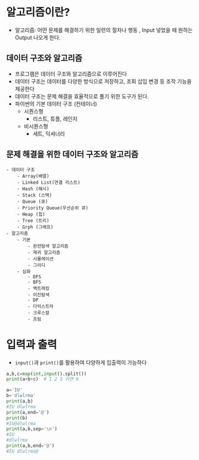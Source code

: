 # 알고리즘이란?
- 알고리즘: 어떤 문제를 해결하기 위한 일련의 절차나 행동 , Input 넣었을 때 원하는 Output 나오게 한다.

## 데이터 구조와 알고리즘
- 프로그램은 데이터 구조와 알고리즘으로 이루어진다
- 데이터 구조는 데이터를 다양한 방식으로 저장하고, 조회 삽입 변경 등 조작 기능을 제공한다
- 데이터 구조는 문제 해결을 효율적으로 풀기 위한 도구가 된다.
- 파이썬의 기본 데이터 구조 (컨테이너)
    - 시퀀스형 
        - 리스트, 튜플, 레인지
    - 비시퀀스형
        - 세트, 딕셔너리
## **문제 해결을 위한 데이터 구조와 알고리즘**
    - 데이터 구조
        - Array(배열)
        - Linked List(연결 리스트)
        - Hash (해시)
        - Stack (스택)
        - Queue (큐)
        - Priority Queue(우선순위 큐)
        - Heap (힙)
        - Tree (트리)
        - Grph (그래프)
    - 알고리즘
        - 기본
            - 완전탐색 알고리즘
            - 재귀 알고리즘
            - 시뮬레이션
            - 그리디
        - 심화
            - DFS
            - BFS
            - 백트래킹
            - 이진탐색
            - DP
            - 다익스트라
            - 크루스칼
            - 프림

# 입력과 출력
- `input()`과 `print()`를 활용하여 다양하게 입출력이 가능하다
```python
a,b,c=map(int,input().split())
print(a+b+c)  # 1 2 3 이면 6

a='IU'
b='dlwlrma'
print(a,b)
#IU dlwlrma
print(a,end='@')
print(b)
#IU@dlwlrma
print(a,b,sep='\n')
#IU
#dlwlrma
print(a,b,end='@')
#IU dlwlrma@
```